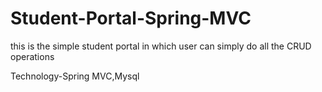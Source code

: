 # Student-Portal-Spring-MVC
this is the simple student portal in which user can simply do all the CRUD operations

Technology-Spring MVC,Mysql
